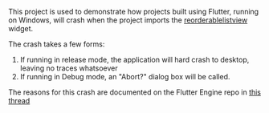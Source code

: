 This project is used to demonstrate how projects built using Flutter, running on Windows, will crash when the project imports the [reorderablelistview](https://api.flutter.dev/flutter/material/ReorderableListView-class.html) widget.


The crash takes a few forms:

1. If running in release mode, the application will hard crash to desktop, leaving no traces whatsoever
1. If running in Debug mode, an "Abort?" dialog box will be called. 

The reasons for this crash are documented on the Flutter Engine repo in [this thread](https://github.com/flutter/flutter/issues/103808#issuecomment-1144347869)